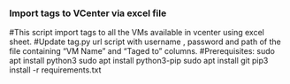 ### Import tags to VCenter via excel file
#This script import tags to all the VMs available in vcenter using excel sheet.
#Update tag.py url script with username , password and path of the file containing “VM Name” and “Taged to” columns.
#Prerequisites:
sudo apt install python3
sudo apt install python3-pip
sudo apt install git
pip3 install -r requirements.txt

